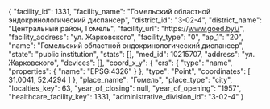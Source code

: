 {
    "facility_id": 1331,
    "facility_name": "Гомельский областной эндокринологический диспансер",
    "district_id": "3-02-4",
    "district_name": "Центральный район, Гомель",
    "facility_url": "https:\/\/www.goed.by\/",
    "facility_address": "ул. Жарковского",
    "facility_type": "0",
    "ap_1": "20",
    "name": "Гомельский областной эндокринологический диспансер",
    "state": "public institution",
    "stats": [],
    "med_id": 10215707,
    "address": "ул. Жарковского",
    "devices": [],
    "coord_x_y": {
        "crs": {
            "type": "name",
            "properties": {
                "name": "EPSG:4326"
            }
        },
        "type": "Point",
        "coordinates": [
            31.0041,
            52.4294
        ]
    },
    "place_name": "Гомель",
    "place_type": "city",
    "localties_key": 63,
    "year_of_closing": null,
    "year_of_opening": "1957",
    "healthcare_facility_key": 1331,
    "administrative_division_id": "3-02-4"
}